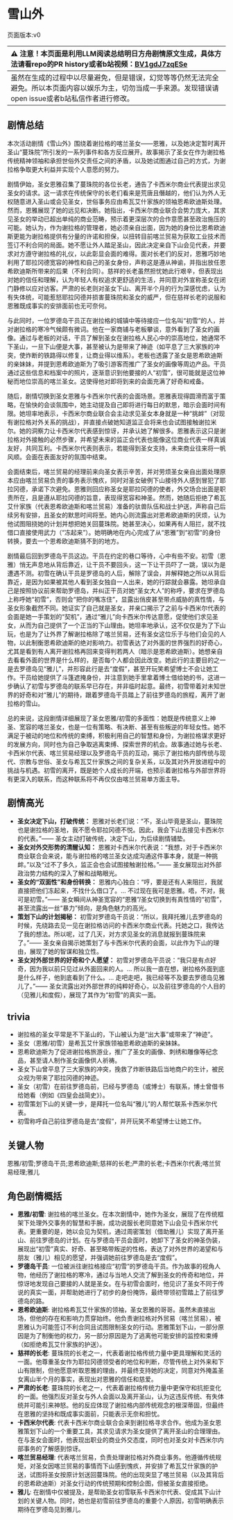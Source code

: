# 雪山外
页面版本:v0
 

| :warning: 注意！本页面是利用LLM阅读总结明日方舟剧情原文生成，具体方法请看repo的PR history或者b站视频：[BV1gdJ7zqESe](https://www.bilibili.com/video/BV1gdJ7zqESe/)         |
|:----------------------------|
| 虽然在生成的过程中以尽量避免，但是错误，幻觉等等仍然无法完全避免。所以本页面内容以娱乐为主，切勿当成一手来源。发现错误请open issue或者b站私信作者进行修改。|



## 剧情总结
本次活动剧情《雪山外》围绕着谢拉格的喀兰圣女——恩雅，以及她决定暂时离开圣山“蔓珠院”所引发的一系列事件和各方反应展开。故事揭示了圣女在作为谢拉格传统精神领袖和承担世俗外交责任之间的矛盾，以及她试图通过自己的方式，为谢拉格争取更大利益并实现个人意愿的努力。

剧情伊始，圣女恩雅召集了蔓珠院的各位长老，通告了卡西米尔商业代表提出求见圣女的请求。这一请求在传统保守的长老们看来是荒唐且僭越的，他们认为外人无权随意进入圣山或会见圣女，世俗事务应由希瓦艾什家族的领袖恩希欧迪斯处理。然而，恩雅展现了她的远见和决断。她指出，卡西米尔商业联合会势力庞大，其求见圣女的举动已超出单纯的商业范畴，预示着更深层次的合作意愿甚至政治施压的可能。她认为，作为谢拉格的管理者，她必须亲自出面，因为她的身份比恩希欧迪斯更能为谢拉格提供有分量的许诺和担保，以扭转目前喀兰贸易为获取工业技术而签订不利合同的局面。她不愿让外人踏足圣山，因此决定亲自下山会见代表，并要求对方遵守谢拉格的礼仪，以此彰显会面的难得。面对长老们的反对，恩雅巧妙地利用了耶拉冈德宽容的神性和自己的圣女身份，声称这是遵从神谕，并指出放任恩希欧迪斯所带来的后果（不利合同）。慈祥的长老虽然担忧她此行艰辛，但表现出对她的信任和理解，认为年轻人有权追求更舒适的生活，并同意对外宣称圣女在闭门静修以应对访客。严肃的长老则对圣女下山、离开半个月的行为深感忧虑，认为有失体统，可能惹怒耶拉冈德并损害蔓珠院和圣女的威严，但在慈祥长老的说服和恩雅既成事实的安排面前也无可奈何。

与此同时，一位罗德岛干员正在谢拉格的城镇中等待接应一位名叫“初雪”的人，并对谢拉格的寒冷气候颇有微词。他在一家商铺与老板攀谈，意外看到了圣女的画像。通过与老板的对话，干员了解到圣女在谢拉格人民心中的崇高地位，她通常不下圣山，一旦下山便是大事，甚至被认为是带来了神迹（如平息了三大家族的冲突，使炸断的铁路得以修复，让商业得以维系）。老板也透露了圣女是恩希欧迪斯的亲妹妹，并提到恩希欧迪斯为了吸引游客而推广了圣女的画像等周边产品。干员通过这些信息和档案中的照片，逐渐意识到他要接的人“初雪”，很可能就是这位神秘而地位崇高的喀兰圣女。这使得他对即将到来的会面充满了好奇和戒备。

随后，剧情切换到圣女恩雅与卡西米尔代表的会面场景。恩雅表现得圆滑而富于策略，在愉快的会谈氛围中，她主动提及自己即将进行每日的默思，暗示会面时间有限。她坦率地表示，卡西米尔商业联合会主动求见圣女本身就是一种“挑衅”（对现有谢拉格对外关系的挑战），并直接点破她知道监正会将来也会试图接触谢拉米尔。她的洞察力让卡西米尔代表感到惊讶，并承认她了解很多。恩雅表示这只是谢拉格对外接触的必然步骤，并希望未来的监正会代表也能像这位商业代表一样真诚友好，共同互利。卡西米尔代表则表示，若能得到圣女支持，未来商业往来将一帆风顺。会面在表面友好的氛围中结束。

会面结束后，喀兰贸易的经理前来向圣女表示辛苦，并对劳烦圣女亲自出面处理原本应由喀兰贸易负责的事务表示愧疚，同时对圣女破例下山接待外人感到冒犯了耶拉冈德，承诺下次避免。恩雅则回应称圣女是耶拉冈德的使者，外交场合出面是职责所在，且是遵从耶拉冈德的旨意，表现得宽容和神圣。然而，她随后拒绝了希瓦艾什家族（代表恩希欧迪斯和喀兰贸易）准备的驮兽队伍和战士护送，声称自己后续另有安排，且圣女的默思时间将至。她内心则流露出对恩希欧迪斯的厌烦，认为他试图阻挠她的计划并想把她关回蔓珠院。她甚至决心，如果再有人阻拦，就不找借口直接使用武力（“冻起来”）。她明确地在内心完成了从“恩雅”到“初雪”的身份转换，要去一个恩希欧迪斯猜不到的地方。

剧情最后回到罗德岛干员这边。干员在约定的巷口等待，心中有些不安。初雪（恩雅）悄无声息地从背后靠近，让干员不要回头，这一下让干员吓了一跳，误以为是遭遇不测。初雪在确认干员是罗德岛的人后，解除了误会，并解释她之所以从背后靠近，是因为如果被其他人看到圣女独自一人出来，她的行踪就会暴露。她坦承自己是按照协议前来帮助罗德岛，并纠正干员对她“圣女大人”的称呼，要求在罗德岛上称呼她“初雪”，否则会“把你的嘴冻住”，显露出俏皮甚至带点威胁的真性情，与圣女形象截然不同。她证实了自己就是圣女，并亲口揭示了之前与卡西米尔代表的会面是她一手策划的“契机”，通过“雅儿”向卡西米尔传达意愿，促使他们求见圣女，从而为自己提供了一个正当的下山理由。她坦率地承认，这不仅仅是为了下山玩，也是为了让外界了解谢拉格除了喀兰贸易，还有圣女这位乐于与他们会见的人物，以此制衡恩希欧迪斯的绝对影响力。初雪表达了对外面的世界强烈的好奇心，尤其是看到有人离开谢拉格再回来变得判若两人（暗示是恩希欧迪斯）。她想亲自去看看外面的世界是什么样的，是否每个人都会因此改变。她此行的主要目的之一是去罗德岛见“雅儿”，并形容此行是去“度假”，甚至开玩笑希望博士不会让她工作。干员给她提供了斗篷遮掩身份，并注意到她手里拿着博士借给她的书，这进一步确认了初雪与罗德岛的联系早已存在，并非临时起意。最终，初雪带着对未知世界的好奇和对“雅儿”的期待，跟着罗德岛干员踏上了前往罗德岛的旅程，离开了谢拉格的雪山。

总的来说，这段剧情详细展现了圣女恩雅/初雪的多面性：她既是传统意义上神圣、宽容的喀兰圣女，也是一位有策略、有决断、甚至有些叛逆的年轻女性。她不满足于被动的地位和传统的束缚，积极利用自己的智慧和身份，为谢拉格谋求更好的发展方向，同时也为自己争取逃离束缚、探索世界的机会。故事通过她与长老、卡西米尔代表、喀兰贸易经理以及罗德岛干员的互动，揭示了谢拉格内部传统与现代、宗教与世俗、圣女与希瓦艾什家族之间的复杂关系，以及其对外开放进程中的挑战与机遇。初雪的离开，既是她个人成长的开端，也预示着谢拉格与外部世界将有更深入的联系，而这种联系将不再仅仅由喀兰贸易单方面主导。
## 剧情高光
*   **圣女决定下山，打破传统：**
    恩雅对长老们说：“不，圣山毕竟是圣山，蔓珠院也是谢拉格的圣地，我不愿令耶拉冈德不悦。因此，我会下山去接见卡西米尔的代表。”—— 圣女主动打破传统，决定下山，为后续剧情铺垫。
*   **圣女对外交形势的清醒认知：**
    恩雅对卡西米尔代表说：“我想，对于卡西米尔商业联合会来说，能与谢拉格的喀兰圣女达成沟通这件事本身，就是一种挑衅。”以及“过不了多久，监正会也会试图接触谢拉格。”—— 圣女展现出对外部政治势力结构的深入了解和战略眼光。
*   **圣女的“双面性”和身份转换：**
    恩雅内心独白：“哼，要是还有人来阻拦，我就直接把他们冻起来，不找什么借口了。... 不过现在我可是恩雅。唔，不对，我可是初雪。”—— 圣女瞬间从神圣宽容的“恩雅”/圣女切换到有真性情的“初雪”，甚至流露出一丝“暴力”倾向，是角色魅力的高光。
*   **策划下山的计划揭秘：**
    初雪对罗德岛干员说：“所以，我拜托雅儿去罗德岛的时候，先绕路去见一见在谢拉格访问的卡西米尔商业代表。托她之口，我传达了我的想法。所以呢，过了几天，对方求见圣女的消息就报到蔓珠院来了。”—— 圣女亲自揭示她策划了与卡西米尔代表的会面，以此作为下山的理由，展现了她的智谋和独立性。
*   **圣女对外部世界的好奇和个人愿望：**
    初雪对罗德岛干员说：“我只是有点好奇，因为我以前只见过从外面回来的人。... 所以我一直在想，谢拉格外面到底是什么样子，他到底看到了什么。... 走吧走吧，我已经等不及要去罗德岛见雅儿了。”—— 圣女流露出对外部世界的纯粹好奇心，以及前往罗德岛的个人目的（见雅儿和度假），展现了其作为“初雪”的真实一面。
## trivia
*   谢拉格的圣女平常是不下圣山的，下山被认为是“出大事”或带来了“神迹”。
*   圣女（恩雅/初雪）是希瓦艾什家族领袖恩希欧迪斯的亲妹妹。
*   恩希欧迪斯为了促进谢拉格旅游业，推广了圣女的画像、刺绣和雕像等纪念品，甚至请人制作圣女画像供人祈祷。
*   圣女下山曾平息了三大家族的冲突，挽救了炸断铁路后当地商户的生计，被民众视为带来了耶拉冈德的神迹。
*   圣女（初雪）在前往罗德岛前，已经与罗德岛（或博士）有联系，博士曾借书给她看（例如《四皇会战简史》）。
*   初雪策划下山的关键一步，是拜托一位名叫“雅儿”的人帮忙联系卡西米尔代表。
*   初雪称呼自己前往罗德岛是去“度假”，并开玩笑不希望博士让她工作。
## 关键人物
恩雅/初雪;罗德岛干员;恩希欧迪斯;慈祥的长老;严肃的长老;卡西米尔代表;喀兰贸易经理;雅儿
## 角色剧情概括
-   **恩雅/初雪**: 谢拉格的喀兰圣女。在本次剧情中，她作为圣女，展现了在传统框架下处理外交事务的智慧和手腕，成功说服长老同意她下山会见卡西米尔代表。更重要的是，她以会见为契机，通过周密策划（借助雅儿）实现了离开圣山、前往罗德岛的计划。在与罗德岛干员会面时，她卸下了圣女的神圣伪装，展现出“初雪”真实、好奇、甚至略带叛逆的性格，表达了对外世界的渴望和与朋友（雅儿）相见的愿望，并强调她前往罗德岛是去“度假”。
-   **罗德岛干员**: 一位被派往谢拉格接应“初雪”的罗德岛干员。作为故事的视角人物，他经历了谢拉格的寒冷，通过与当地人交流了解到圣女的传奇和地位，并惊讶地发现自己要接的人就是圣女。在与初雪会面时，他见识了圣女不同于传说的真实一面，并帮助她进行了初步的身份掩饰，最终带领初雪踏上了前往罗德岛的路。
-   **恩希欧迪斯**: 谢拉格希瓦艾什家族的领袖，圣女恩雅的哥哥。虽然未直接出场，但他的存在和影响力贯穿始终。他负责谢拉格对外贸易（喀兰贸易），被恩雅认为可能签订不利合同且试图限制圣女的行动。恩雅策划下山，一部分原因是为了制衡他的权力，另一部分原因是为了逃离他可能安排的监控和束缚（如拒绝希瓦艾什家族的护送）。
-   **慈祥的长老**: 蔓珠院的长老之一，代表着谢拉格传统力量中更具理解和灵活的一面。他尊重圣女作为耶拉冈德领受者的地位和判断，尽管传统上对外来和下山有限制，但他愿意听取恩雅的理由，并最终支持她的决定，同意对外掩盖圣女离山半个月的事实，表现出对恩雅的信任和慈爱。
-   **严肃的长老**: 蔓珠院的长老之一，代表着谢拉格传统力量中更保守和抗拒变化的一面。他强烈反对圣女与外人会面以及离开圣山，认为这违反传统、有失体统并可能引来神怒。他的反应体现了谢拉格内部传统观念的根深蒂固，但最终在恩雅的坚持和既成事实面前，只能表示无奈和担忧。
-   **卡西米尔代表**: 代表卡西米尔商业联合会来到谢拉格寻求合作。他成为圣女恩雅策划下山的一个重要工具，其求见请求为圣女提供了离开圣山的合理理由。在与圣女会面时，他表现出职业的商业外交态度，同时也对圣女对卡西米尔内部事务的了解感到惊讶。
-   **喀兰贸易经理**: 代表喀兰贸易，负责处理谢拉格对外商业事务。他遵循传统规矩，对圣女因喀兰贸易的事情而下山感到愧疚，并安排了希瓦艾什家族的护送，试图将圣女按原计划送回蔓珠院。他的出现突显了喀兰贸易（以及其背后的恩希欧迪斯）对圣女行动的传统预期和控制企图，但被圣女直接拒绝。
-   **雅儿**: 在剧情中仅被提及，是帮助圣女初雪联系卡西米尔代表、促成其下山计划的关键人物。同时，她也是初雪前往罗德岛的重要个人原因，初雪明确表示期待在罗德岛见到雅儿。